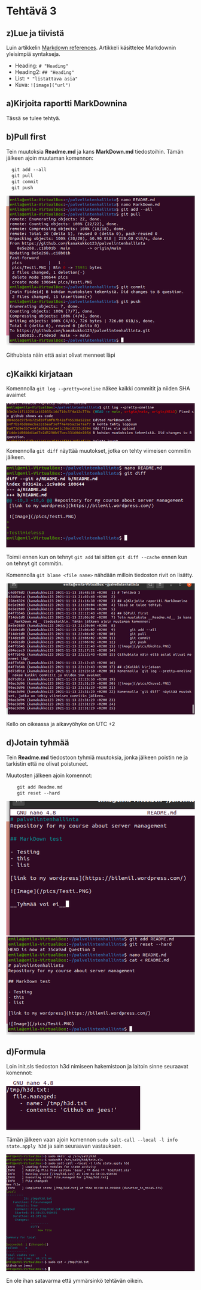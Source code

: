 
# Tehtävä 3 

## z)Lue ja tiivistä
Luin artikkelin [Markdown references](https://commonmark.org/help/). Artikkeli käsittelee Markdownin yleisimpiä syntakseja.

* Heading: `# "Heading"`
* Heading2: `## "Heading"`
* List: `* "listattava asia"`
* Kuva: `![image]("url")`


## a)Kirjoita raportti MarkDownina
Tässä se tulee tehtyä.

## b)Pull first
Tein muutoksia __Readme.md__ ja kans __MarkDown.md__ tiedostoihin. Tämän jälkeen ajoin muutaman komennon:

      git add --all
      git pull
      git commit
      git push
![image](/pics/bkohta.PNG)

Githubista näin että asiat olivat menneet läpi

## c)Kaikki kirjataan
Komennolla `git log --pretty=oneline` näkee kaikki commitit ja niiden SHA avaimet

![image](/pics/Ckuva1.PNG)

Komennolla `git diff` näyttää muutokset, jotka on tehty viimeisen commitin jälkeen.

![image](/pics/Ckohta.PNG)

Toimii ennen kun on tehnyt `git add` tai sitten `git diff --cache` ennen kun on tehnyt git commitin.

Komennolla `git blame <file name>` nähdään milloin tiedoston rivit on lisätty.

![image](/pics/blame.PNG)

Kello on oikeassa ja aikavyöhyke on UTC +2

## d)Jotain tyhmää

Tein __Readme.md__ tiedostoon tyhmiä muutoksia, jonka jälkeen poistin ne ja tarkistin että ne olivat poistuneet.

Muutosten jälkeen ajoin komennot:

        git add Readme.md
        git reset --hard

![image](/pics/Tyh.PNG)
![image](/pics/Korjattu.PNG)

## d)Formula

Loin init.sls tiedoston h3d nimiseen hakemistoon ja laitoin sinne seuraavat komennot:

![image](/pics/dkohtaa.PNG)

Tämän jälkeen vaan ajoin komennon `sudo salt-call --local -l info state.apply h3d` ja sain seuraavan vastauksen.

![image](/pics/dkohdankuva.PNG)

En ole ihan satavarma että ymmärsinkö tehtävän oikein.
